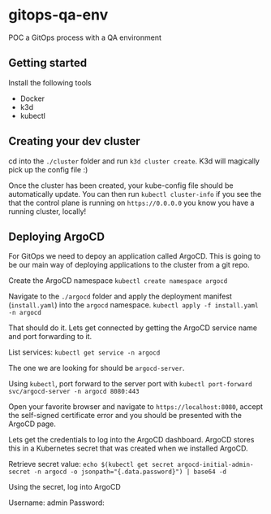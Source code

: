 # gitops-qa-env
POC a GitOps process with a QA environment

## Getting started

Install the following tools
- Docker
- k3d
- kubectl


## Creating your dev cluster

cd into the `./cluster` folder and run `k3d cluster create`. K3d will magically pick up the config file :)

Once the cluster has been created, your kube-config file should be automatically update. You can then run `kubectl cluster-info` if you see the that the control plane is running on `https://0.0.0.0` you know you have a running cluster, locally!

## Deploying ArgoCD

For GitOps we need to depoy an application called ArgoCD. This is going to be our main way of deploying applications to the cluster from a git repo.

Create the ArgoCD namespace `kubectl create namespace argocd`

Navigate to the `./argocd` folder and apply the deployment manifest (`install.yaml`) into the `argocd` namespace.
`kubectl apply -f install.yaml -n argocd`

That should do it. Lets get connected by getting the ArgoCD service name and port forwarding to it.

List services: `kubectl get service -n argocd`

The one we are looking for should be `argocd-server`.

Using `kubectl`, port forward to the server port with `kubectl port-forward svc/argocd-server -n argocd 8080:443`

Open your favorite browser and navigate to `https://localhost:8080`, accept the self-signed certificate error and you should be presented with the ArgoCD page.

Lets get the credentials to log into the ArgoCD dashboard. ArgoCD stores this in a Kubernetes secret that was created when we installed ArgoCD. 

Retrieve secret value: `echo $(kubectl get secret argocd-initial-admin-secret -n argocd -o jsonpath="{.data.password}") | base64 -d`

Using the secret, log into ArgoCD

Username: admin
Password: <secret-value>
